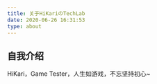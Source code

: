 ```yaml
---
title: 关于HiKariのTechLab
date: 2020-06-26 16:31:53
type: about
---
```


## 自我介绍

HiKari，Game Tester，人生如游戏，不忘坚持初心~
